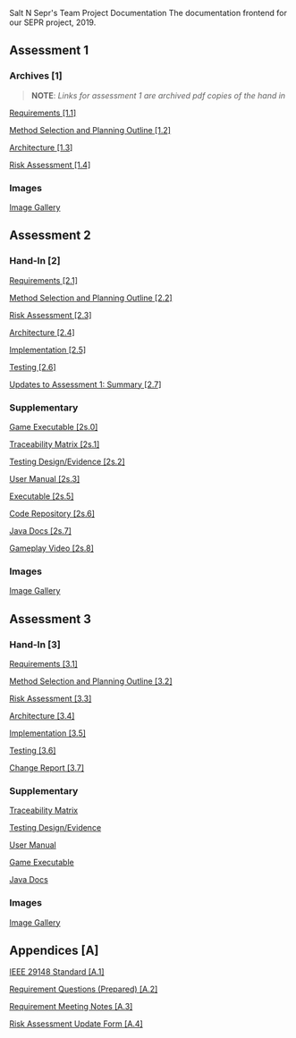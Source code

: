 Salt N Sepr's Team Project Documentation
The documentation frontend for our SEPR project, 2019.

## Assessment 1

### Archives [1]

> **NOTE**: *Links for assessment 1 are archived pdf copies of the hand in*

[Requirements [1.1]](Assessment1/Req1.pdf)

[Method Selection and Planning Outline [1.2]](Assessment1/Plan1.pdf)

[Architecture [1.3]](Assessment1/Arch1.pdf)

[Risk Assessment [1.4]](Assessment1/Risk1.pdf)

### Images

[Image Gallery](Assessment1/Images/Gallery.md)

## Assessment 2

### Hand-In [2]

[Requirements [2.1]](https://docs.google.com/document/d/17JfTq91l-9dCZaVaFxJoGubLILUlw9EhaqEPPKj_GCs/edit?usp=sharing)

[Method Selection and Planning Outline [2.2]](https://docs.google.com/document/d/1dwewwjUQkECWFBtsb6lFr8TWFSzdwsB1BmPWf_Brehw/edit?usp=sharing)

[Risk Assessment [2.3]](https://docs.google.com/document/d/1XxB0ynHKi2ZAGpRPNSpWqKPyd9UQXrqsGcAdovg_AYk/edit?usp=sharing)

[Architecture [2.4]](https://docs.google.com/document/d/17pU1x0DD34lsgjRjt37OeiBD2nQfTLqlitaAS8W_Smk/edit?usp=sharing)

[Implementation [2.5]](https://docs.google.com/document/d/1Q3L1_HbhJCZ-UGAmRamI0bkDNyfXKLhxXQoO6BJtKIw/edit?usp=sharing)

[Testing [2.6]](https://docs.google.com/document/d/1tPLJ-EWeDOE6ude7JlbaPOVxBOhTlZRpfZanFT1V-R8/edit?usp=sharing)

[Updates to Assessment 1: Summary [2.7]](https://docs.google.com/document/d/1dSMNthgV26EyRlcCeONvhuqOBXVjZgA4DaS1DHoBjt0/edit?usp=sharing)

### Supplementary

[Game Executable [2s.0]](desktop-1.0.jar)

[Traceability Matrix [2s.1]](https://docs.google.com/spreadsheets/d/1x0CG9MiFtrh2Vxmv7KBtYZwpXpDp49aunIc_EKc0hq0/edit?usp=sharing)

[Testing Design/Evidence [2s.2]](https://docs.google.com/document/d/1r1rafJILcJe_3tJiGrFYW8jeuJDwc1FPEGblsqmtd3M/edit?usp=sharing)

[User Manual [2s.3]](https://docs.google.com/document/d/1CVhWFX8c_daLan4HWWiN7ordHZJuIHRjxXz7MzsgwB0/edit?usp=sharing)

[Executable [2s.5]](https://github.com/SEPR16/SEPR16.github.io/raw/master/desktop-1.0.jar)

[Code Repository [2s.6]](https://dev.azure.com/sepr16/_git/Game?path=%2F&version=GBmaster&_a=contents)

[Java Docs [2s.7]](https://sepr16.github.io/Assessment2/JavaDocs/)

[Gameplay Video [2s.8]](https://www.youtube.com/watch?v=bom6txFNvcM&feature=youtu.be)

### Images

[Image Gallery](Assessment2/Images/Gallery.md)

## Assessment 3

### Hand-In [3]

[Requirements [3.1]](https://docs.google.com/document/d/1t6xCZatTLlr4ZU8MxJG6XdJEtNeEePV-NfB4DM93-Bs/edit?usp=sharing)

[Method Selection and Planning Outline [3.2]](https://docs.google.com/document/d/1VL-0Xk6BTfDjAi8IQ1uWVYaUYZ2amGzYqBW3te7jSbA/edit?usp=sharing)

[Risk Assessment [3.3]](https://docs.google.com/document/d/1IlLdsOsAQtfdjCzqAicF9ynLr4WzFib9yfjZ69gUoNA/edit?usp=sharing)

[Architecture [3.4]](https://docs.google.com/document/d/1OiKuGp8BzFo1NbBfiL_ur23RQW_rLsOSmgXcU15nvAc/edit?usp=sharing)

[Implementation [3.5]](https://docs.google.com/document/d/12Gs3x7OVuC_H4DtmFswBE7T3HtdcqKwoRcNzOpQcXWY/edit?usp=sharing)

[Testing [3.6]](https://docs.google.com/document/d/1XNkiNCvF1Ndi4dViZ0VrfgmT3owtypJmzs4C9ZqH09M/edit?usp=sharing)

[Change Report [3.7]](https://docs.google.com/document/d/1U5cCeO98YN9NUgI1KRQ4PQB3s2JmZ4uwEONZz_lt9ck/edit?usp=sharing)

### Supplementary

[Traceability Matrix](https://docs.google.com/spreadsheets/d/1NgCLFpJWfcCxK9hX6_iogMIGkny17T750M8Ubgd5Rvg/edit?usp=sharing)

[Testing Design/Evidence](https://docs.google.com/document/d/1_9JwZWnwdCR-DjSIVcCK_FvPKnDs0Iedo_-oWmJ3myk/edit?usp=sharing)

[User Manual](https://docs.google.com/document/d/18e2vRWE3m-CHN3ibEiJ8uCtg2Hg7GX22J2H46trBszM/edit?usp=sharing)

[Game Executable](https://drive.google.com/a/york.ac.uk/file/d/108vM4iidb2ml9pfGEKzd01Ea3sqa_4xA/view?usp=sharing)

[Java Docs](https://salt-and-berbils.firebaseapp.com/)

### Images

[Image Gallery](Assessment3/Images/Gallery.md)

## Appendices [A]

[IEEE 29148 Standard [A.1]](https://drive.google.com/a/york.ac.uk/file/d/16D3j55bur3vuNJafH8qle9jKWbT4A6v8/view?usp=sharing)

[Requirement Questions (Prepared) [A.2]](https://docs.google.com/document/d/1chuwoX8gyhHySJ4lMOAMNRa089EgwSF5c4PZLpy9t90/edit?usp=sharing)

[Requirement Meeting Notes [A.3]](https://docs.google.com/document/d/1GPiO9DPhDPSmFrTBdXBHQt6nCORbOsLNHpI2GMyNPZI/edit?usp=sharing)

[Risk Assessment Update Form [A.4]](https://docs.google.com/document/d/1x3hdrbIMIteII4GW1W3RP9bCzBNAFy9s1ZcLrp7yxBE/edit?usp=sharing)
